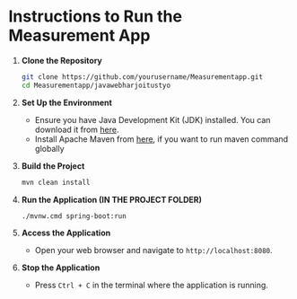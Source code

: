 # Instructions to Run the Measurement App

1. **Clone the Repository**
    ```sh
    git clone https://github.com/yourusername/Measurementapp.git
    cd Measurementapp/javawebharjoitustyo
    ```

2. **Set Up the Environment**
    - Ensure you have Java Development Kit (JDK) installed. You can download it from [here](https://www.oracle.com/java/technologies/javase-downloads.html).
    - Install Apache Maven from [here](https://maven.apache.org/install.html), if you want to run maven command globally

3. **Build the Project**
    ```sh
    mvn clean install
    ```

4. **Run the Application (IN THE PROJECT FOLDER)**
    ```sh
    ./mvnw.cmd spring-boot:run
    ```

5. **Access the Application**
    - Open your web browser and navigate to `http://localhost:8080`.


6. **Stop the Application**
    - Press `Ctrl + C` in the terminal where the application is running.


